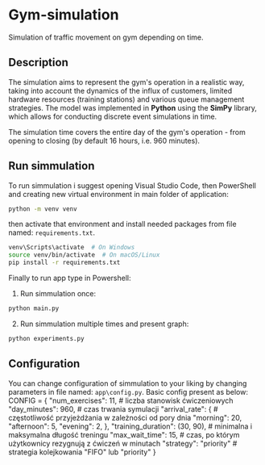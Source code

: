 # Gym-simulation
Simulation of traffic movement on gym depending on time.

## Description
The simulation aims to represent the gym's operation in a realistic way, taking into account the dynamics of the influx of customers, limited hardware resources (training stations) and various queue management strategies. The model was implemented in **Python** using the **SimPy** library, which allows for conducting discrete event simulations in time.

The simulation time covers the entire day of the gym's operation - from opening to closing (by default 16 hours, i.e. 960 minutes).

## Run simmulation
To run simmulation i suggest opening Visual Studio Code, then PowerShell and creating new virtual environment in main folder of application:
```bash
python -m venv venv
```
then activate that environment and install needed packages from file named: `requirements.txt`.
```bash
venv\Scripts\activate  # On Windows  
source venv/bin/activate  # On macOS/Linux  
pip install -r requirements.txt
```
Finally to run app type in Powershell:
1. Run simmulation once:
```bash
python main.py
```
2. Run simmulation multiple times and present graph:
```bash
python experiments.py
```
## Configuration
You can change configuration of simmulation to your liking by changing parameters in file named: `app\config.py`.
Basic config present as below:
CONFIG = {
    "num_exercises": 11,    # liczba stanowisk ćwiczeniowych
    "day_minutes": 960,     # czas trwania symulacji
    "arrival_rate": {       # częstotliwość przyjeżdżania w zależności od pory dnia
        "morning": 20,
        "afternoon": 5,
        "evening": 2,
    },
    "training_duration": (30, 90),  # minimalna i maksymalna długość treningu
    "max_wait_time": 15,            # czas, po którym użytkownicy rezygnują z ćwiczeń w minutach
    "strategy": "priority"              # strategia kolejkowania "FIFO" lub "priority"
}
